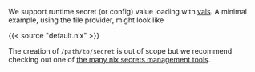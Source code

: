 We support runtime secret (or config) value loading with [vals](https://github.com/variantdev/vals). A minimal example, using the file provider, might look like

{{< source "default.nix" >}}

The creation of `/path/to/secret` is out of scope but we recommend checking out one of [the many nix secrets management tools](https://nixos.wiki/wiki/Comparison_of_secret_managing_schemes).

